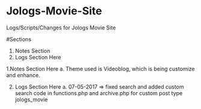 # Jologs-Movie-Site
Logs/Scripts/Changes for Jologs Movie Site

#Sections
1. Notes Section
2. Logs Section Here

1.Notes Section Here
a. Theme used is Videoblog, which is being customize and enhance.


2. Logs Section Here
a. 07-05-2017 => fixed search and added custom search code in functions.php and archive.php for custom post type jologs_movie
